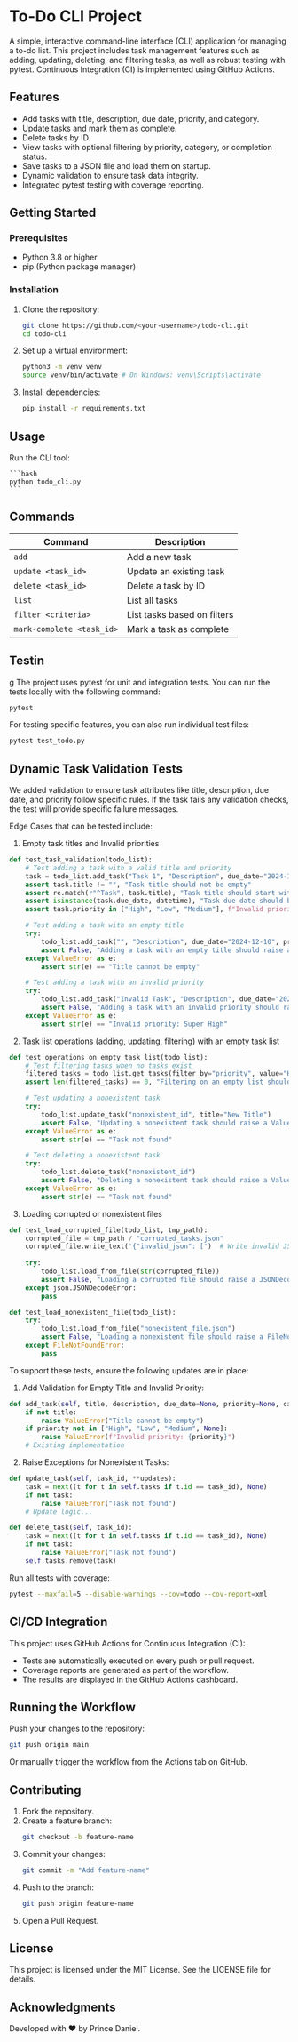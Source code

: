 # To-Do CLI Project

A simple, interactive command-line interface (CLI) application for managing a to-do list. This project includes task management features such as adding, updating, deleting, and filtering tasks, as well as robust testing with pytest. Continuous Integration (CI) is implemented using GitHub Actions.

## Features

- Add tasks with title, description, due date, priority, and category.
- Update tasks and mark them as complete.
- Delete tasks by ID.
- View tasks with optional filtering by priority, category, or completion status.
- Save tasks to a JSON file and load them on startup.
- Dynamic validation to ensure task data integrity.
- Integrated pytest testing with coverage reporting.

## Getting Started

### Prerequisites

- Python 3.8 or higher
- pip (Python package manager)

### Installation

1. Clone the repository:

    ```bash
    git clone https://github.com/<your-username>/todo-cli.git
    cd todo-cli
    ```

2. Set up a virtual environment:

    ```bash
    python3 -m venv venv
    source venv/bin/activate # On Windows: venv\Scripts\activate
    ```
3. Install dependencies:

    ```bash
    pip install -r requirements.txt
    ```

## Usage

Run the CLI tool:

    ```bash
    python todo_cli.py
    ```
## Commands

| Command                   | Description                                   |
| ------------------------- | --------------------------------------------- |
| `add`                      | Add a new task                               |
| `update <task_id>`         | Update an existing task                      |
| `delete <task_id>`         | Delete a task by ID                          |
| `list`                     | List all tasks                               |
| `filter <criteria>`        | List tasks based on filters                  |
| `mark-complete <task_id>`  | Mark a task as complete                      |

## Testin
g
The project uses pytest for unit and integration tests. You can run the tests 
locally with the following command:

```bash
pytest
```

For testing specific features, you can also run individual test files:

```bash
pytest test_todo.py
```
## Dynamic Task Validation Tests

We added validation to ensure task attributes like title, description, due date, 
and priority follow specific rules. If the task fails any validation checks, the 
test will provide specific failure messages.

Edge Cases that can be tested include:
1. Empty task titles and Invalid priorities

```python
def test_task_validation(todo_list):
    # Test adding a task with a valid title and priority
    task = todo_list.add_task("Task 1", "Description", due_date="2024-12-10", priority="High", category="Work")
    assert task.title != "", "Task title should not be empty"
    assert re.match(r"^Task", task.title), "Task title should start with 'Task'"
    assert isinstance(task.due_date, datetime), "Task due date should be a datetime object"
    assert task.priority in ["High", "Low", "Medium"], f"Invalid priority: {task.priority}"

    # Test adding a task with an empty title
    try:
        todo_list.add_task("", "Description", due_date="2024-12-10", priority="High", category="Work")
        assert False, "Adding a task with an empty title should raise an exception"
    except ValueError as e:
        assert str(e) == "Title cannot be empty"

    # Test adding a task with an invalid priority
    try:
        todo_list.add_task("Invalid Task", "Description", due_date="2024-12-10", priority="Super High", category="Work")
        assert False, "Adding a task with an invalid priority should raise an exception"
    except ValueError as e:
        assert str(e) == "Invalid priority: Super High"
```
2. Task list operations (adding, updating, filtering) with an empty task list

```python
def test_operations_on_empty_task_list(todo_list):
    # Test filtering tasks when no tasks exist
    filtered_tasks = todo_list.get_tasks(filter_by="priority", value="High")
    assert len(filtered_tasks) == 0, "Filtering on an empty list should return an empty result"

    # Test updating a nonexistent task
    try:
        todo_list.update_task("nonexistent_id", title="New Title")
        assert False, "Updating a nonexistent task should raise a ValueError"
    except ValueError as e:
        assert str(e) == "Task not found"

    # Test deleting a nonexistent task
    try:
        todo_list.delete_task("nonexistent_id")
        assert False, "Deleting a nonexistent task should raise a ValueError"
    except ValueError as e:
        assert str(e) == "Task not found"
```
3. Loading corrupted or nonexistent files

```python
def test_load_corrupted_file(todo_list, tmp_path):
    corrupted_file = tmp_path / "corrupted_tasks.json"
    corrupted_file.write_text('{"invalid_json": [')  # Write invalid JSON content
    
    try:
        todo_list.load_from_file(str(corrupted_file))
        assert False, "Loading a corrupted file should raise a JSONDecodeError"
    except json.JSONDecodeError:
        pass

def test_load_nonexistent_file(todo_list):
    try:
        todo_list.load_from_file("nonexistent_file.json")
        assert False, "Loading a nonexistent file should raise a FileNotFoundError"
    except FileNotFoundError:
        pass
```

To support these tests, ensure the following updates are in place:

1. Add Validation for Empty Title and Invalid Priority:

```python
def add_task(self, title, description, due_date=None, priority=None, category=None):
    if not title:
        raise ValueError("Title cannot be empty")
    if priority not in ["High", "Low", "Medium", None]:
        raise ValueError(f"Invalid priority: {priority}")
    # Existing implementation
```

2. Raise Exceptions for Nonexistent Tasks:

```python
def update_task(self, task_id, **updates):
    task = next((t for t in self.tasks if t.id == task_id), None)
    if not task:
        raise ValueError("Task not found")
    # Update logic...

def delete_task(self, task_id):
    task = next((t for t in self.tasks if t.id == task_id), None)
    if not task:
        raise ValueError("Task not found")
    self.tasks.remove(task)
```

Run all tests with coverage:

```bash
pytest --maxfail=5 --disable-warnings --cov=todo --cov-report=xml
```

## CI/CD Integration
This project uses GitHub Actions for Continuous Integration (CI):

- Tests are automatically executed on every push or pull request.
- Coverage reports are generated as part of the workflow.
- The results are displayed in the GitHub Actions dashboard.

## Running the Workflow
Push your changes to the repository:

```bash
git push origin main
```
Or manually trigger the workflow from the Actions tab on GitHub.

## Contributing
1. Fork the repository.
2. Create a feature branch:
    ```bash
    git checkout -b feature-name
    ```
3. Commit your changes:
    ```bash
    git commit -m "Add feature-name"
    ```
4. Push to the branch:
    ```bash
    git push origin feature-name
    ```
5. Open a Pull Request.

## License
This project is licensed under the MIT License. See the LICENSE file for details.

## Acknowledgments
Developed with ❤️ by Prince Daniel.

